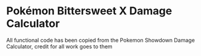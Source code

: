 # Pokémon Bittersweet X Damage Calculator
All functional code has been copied from the Pokemon Showdown Damage Calculator, credit for all work goes to them
